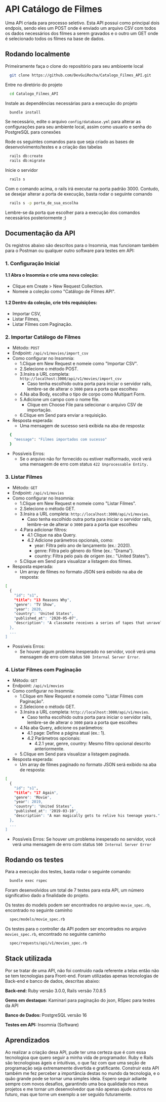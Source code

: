 
# API Catálogo de Filmes

Uma API criada para processo seletivo. Esta API possui como principal dois endpois, sendo eles um POST onde é enviado um arquivo CSV com todos os dados necessários dos filmes a serem gravados e o outro um GET onde é selecionado todos os filmes na base de dados.


## Rodando localmente

Primeiramente faça o clone do repositório para seu ambioente local

```bash
  git clone https://github.com/DevGuiRocha/Catalogo_Filmes_API.git
```

Entre no diretório do projeto

```bash
  cd Catalogo_Filmes_API
```

Instale as dependências necessárias para a execução do projeto

```bash
  bundle install
```

Se necessário, edite o arquivo ```config/database.yml``` para alterar as configurações para seu ambiente local, assim como usuario e senha do PostgreSQL para conexões

Rode os seguintes comandos para que seja criado as bases de desenvolvimento/testes e a criação das tabelas

```bash
  rails db:create
  rails db:migrate
```

Inicie o servidor

```bash
  rails s
```

Com o comando acima, o rails irá executar na porta padrão 3000. Contudo, se desejar alterar a porta de execução, basta rodar o seguinte comando

```bash
  rails s -p porta_de_sua_escolha
```

Lembre-se da porta que escolher para a execução dos comandos necessários posteriormente ;)


## Documentação da API

Os registros abaixo são descritos para o Insomnia, mas funcionam também para o Postman ou qualquer outro software para testes em API:

### 1. Configuração Inicial
#### 1.1 Abra o Insomnia e crie uma nova coleção:

- Clique em Create > New Request Collection.
- Nomeie a coleção como "Catálogo de Filmes API".

#### 1.2 Dentro da coleção, crie três requisições:

- Importar CSV,
- Listar Filmes,
- Listar Filmes com Paginação.

### 2. Importar Catálogo de Filmes
- Método: ```POST```
- Endpoint: ```/api/v1/movies/import_csv```
- Como configurar no Insomnia:
  - 1.Clique em New Request e nomeie como "Importar CSV".
  - 2.Selecione o método POST.
  - 3.Insira a URL completa: ```http://localhost:3000/api/v1/movies/import_csv```
    - Caso tenha escolhido outra porta para iniciar o servidor rails, lembre-se de alterar o ```3000``` para a porta que escolheu
  - 4.Na aba Body, escolha o tipo de corpo como Multipart Form.
  - 5.Adicione um campo com o nome file.
    - Clique em Choose File para selecionar o arquivo CSV de importação.
  - 6.Clique em Send para enviar a requisição.
- Resposta esperada:
  - Uma mensagem de sucesso será exibida na aba de resposta:
```bash
  {
    "message": "Filmes importados com sucesso"
  }
```
- Possíveis Erros:
  - Se o arquivo não for fornecido ou estiver malformado, você verá uma mensagem de erro com status ```422 Unprocessable Entity.```

### 3. Listar Filmes
- Método: ```GET```
- Endpoint: ```/api/v1/movies```
- Como configurar no Insomnia:
  - 1.Clique em New Request e nomeie como "Listar Filmes".
  - 2.Selecione o método GET.
  - 3.Insira a URL completa: ```http://localhost:3000/api/v1/movies```.
    - Caso tenha escolhido outra porta para iniciar o servidor rails, lembre-se de alterar o ```3000``` para a porta que escolheu
  - 4.Para adicionar filtros:
    - 4.1 Clique na aba Query.
    - 4.2 Adicione parâmetros opcionais, como:
      - year: Filtra pelo ano de lançamento (ex.: 2020).
      - genre: Filtra pelo gênero do filme (ex.: "Drama").
      - country: Filtra pelo país de origem (ex.: "United States").
  - 5.Clique em Send para visualizar a listagem dos filmes.
- Resposta esperada:
  - Um array de filmes no formato JSON será exibido na aba de resposta:
```bash
[
  {
    "id": "s1",
    "title": "13 Reasons Why",
    "genre": "TV Show",
    "year": 2020,
    "country": "United States",
    "published_at": "2020-05-07",
    "description": "A classmate receives a series of tapes that unravel the mystery of her tragic choice."
  },
  ...
]
```
- Possíveis Erros:
    - Se houver algum problema inesperado no servidor, você verá uma mensagem de erro com status ```500 Internal Server Error```.

### 4. Listar Filmes com Paginação
- Método: ```GET```
- Endpoint: ```/api/v1/movies```
- Como configurar no Insomnia:
  - 1.Clique em New Request e nomeie como "Listar Filmes com Paginação".
  - 2.Selecione o método GET.
  - 3.Insira a URL completa: ```http://localhost:3000/api/v1/movies```.
    - Caso tenha escolhido outra porta para iniciar o servidor rails, lembre-se de alterar o ```3000``` para a porta que escolheu
  - 4.Na aba Query, adicione os parâmetros:
    - 4.1 page: Define a página atual (ex.: 1).
    - 4.2 Parâmetros opcionais:
      - 4.2.1 year, genre, country: Mesmo filtro opcional descrito anteriormente.
  - 5.Clique em Send para visualizar a listagem paginada.
- Resposta esperada:
  - Um array de filmes paginado no formato JSON será exibido na aba de resposta:
```bash
[
  {
    "id": "s1",
    "title": "17 Again",
    "genre": "Movie",
    "year": 2019,
    "country": "United States",
    "published_at": "2019-03-10",
    "description": "A man magically gets to relive his teenage years."
  },
  ...
]
```
- Possíveis Erros:
Se houver um problema inesperado no servidor, você verá uma mensagem de erro com status ```500 Internal Server Error```


## Rodando os testes

Para a execução dos testes, basta rodar o seguinte comando:

```bash
  bundle exec rspec
```
Foram desenvolvidos um total de 7 testes para esta API, um número significativo dado a finalidade do projeto.

Os testes do models podem ser encontrados no arquivo ```movie_spec.rb```, encontrado no seguinte caminho

```bash
  spec/models/movie_spec.rb
```

Os testes para o controller da API podem ser encontrados no arquivo ```movies_spec.rb```, encontrado no seguinte caminho

```bash
  spec/requests/api/v1/movies_spec.rb
```


## Stack utilizada

Por se tratar de uma API, não foi contruído nada referente a telas então não se tem tecnologias para Front-end. Foram utilizadas apenas tecnologias de Back-end e banco de dados, descritas abaixo:

**Back-end:** 
Ruby versão 3.0.0, Rails versão 7.0.8.5

**Gems em destaque:**
Kaminari para paginação do json, RSpec para testes da API

**Banco de Dados:** 
PostgreSQL versão 16

**Testes em API:** 
Insomnia (Software)


## Aprendizados

Ao realizar a criação desa API, pude ter uma certeza que é com essa tecnologioa que quero seguir a minha vida de programador. Ruby e Rails são tecnologioas ágeis e intuitivas, o que faz com que uma seção de programação seja extremamente divertida e gratificante. Construir esta API também me fez perceber a importância destas no mundo da tecnologia, e o quão grande pode se tornar uma simples ideia. Espero seguir adiante sempre com novos desafios, garantindo uma boa qualidade nos meus projetos e me tornar um desenvolvedor que não apenas ajude outros no futuro, mas que torne um exemplo a ser seguido futuramente.